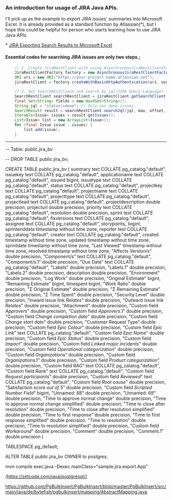 ### An introduction for usage of JIRA Java APIs. 

I'll pick up as the example to export JIRA issues' summaries into Microsoft Excel. 
It is already provided as a standard function by Atlassian(*), but I hope this could be helpful for person who starts learning how to use JIRA Java APIs.

\* [JIRA Exporting Search Results to Microsoft Excel](https://confluence.atlassian.com/jira064/exporting-search-results-to-microsoft-excel-720416693.html)

#### Essential codes for searching JIRA issues are only two steps.;

```java
    // 1. Create JiraRestClient with using AsynchronousJiraRestClientFactory.
    JiraRestClientFactory factory = new AsynchronousJiraRestClientFactory();
    URI uri = new URI("https://your-project-name.atlassian.net");
    jiraRestClient = factory.createWithBasicHttpAuthentication(uri, userName, password);

    // 2. Get SearchRestClient and search by jql(JIRA Query Language).
    SearchRestClient searchRestClient = jiraRestClient.getSearchClient();
    final Set<String> fields = new HashSet<String>();
    String jql = "status!=done"; // Only not done issues.
    SearchResult result = searchRestClient.searchJql(jql, max, offset, fields).claim();
    Iterable<Issue> issues = result.getIssues();
    List<Issue> list = new ArrayList<Issue>();
    for (final Issue issue : issues) {
        list.add(issue);
    }
```

----
-- Table: public.jira_bv

-- DROP TABLE public.jira_bv;

CREATE TABLE public.jira_bv
(
    summary text COLLATE pg_catalog."default",
    issuekey text COLLATE pg_catalog."default",
    applicationame text COLLATE pg_catalog."default",
    issueid bigint,
    issuetype text COLLATE pg_catalog."default",
    status text COLLATE pg_catalog."default",
    projectkey text COLLATE pg_catalog."default",
    projectname text COLLATE pg_catalog."default",
    projecttype text COLLATE pg_catalog."default",
    projectlead text COLLATE pg_catalog."default",
    projectdescription double precision,
    projecturl double precision,
    priority text COLLATE pg_catalog."default",
    resolution double precision,
    sprint text COLLATE pg_catalog."default",
    fixversions text COLLATE pg_catalog."default",
    assignee text COLLATE pg_catalog."default",
    storypoints_ bigint,
    sprintenddata timestamp without time zone,
    reporter text COLLATE pg_catalog."default",
    creator text COLLATE pg_catalog."default",
    created timestamp without time zone,
    updated timestamp without time zone,
    sprintdate timestamp without time zone,
    "Last Viewed" timestamp without time zone,
    resolved timestamp without time zone,
    "Affects Version/s" double precision,
    "Component/s" text COLLATE pg_catalog."default",
    "Component/s.1" double precision,
    "Due Date" text COLLATE pg_catalog."default",
    "Labels" double precision,
    "Labels.1" double precision,
    "Labels.2" double precision,
    description double precision,
    "Environment" double precision,
    "Log Work" double precision,
    "Original Estimate" bigint,
    "Remaining Estimate" bigint,
    timespent bigint,
    "Work Ratio" double precision,
    "Σ Original Estimate" double precision,
    "Σ Remaining Estimate" double precision,
    "Σ Time Spent" double precision,
    "Security Level" double precision,
    "Inward issue link _Relates_" double precision,
    "Outward issue link _Relates_" double precision,
    "Attachment" double precision,
    "Custom field _Approvers_" double precision,
    "Custom field _Approvers_.1" double precision,
    "Custom field _Change completion date_" double precision,
    "Custom field _Change start date_" double precision,
    "Customer Request Type" double precision,
    "Custom field _Epic Colour_" double precision,
    "Custom field _Epic Link_" text COLLATE pg_catalog."default",
    "Custom field _Epic Name_" double precision,
    "Custom field _Epic Status_" double precision,
    "Custom field _Impact_" double precision,
    "Custom field _Linked major incidents_" double precision,
    "Custom field _Operational categorization_" double precision,
    "Custom field _Organizations_" double precision,
    "Custom field _Organizations_.1" double precision,
    "Custom field _Product categorization_" double precision,
    "Custom field _RAG_" text COLLATE pg_catalog."default",
    "Custom field _Rank_" text COLLATE pg_catalog."default",
    "Custom field _Request participants_" double precision,
    "Custom field _Reviewed_" text COLLATE pg_catalog."default",
    "Custom field _Root cause_" double precision,
    "Satisfaction score _out of 5_" double precision,
    "Custom field _Scripted Number Field_" bigint,
    "Unnamed: 68" double precision,
    "Unnamed: 69" double precision,
    "Time to approve normal change" double precision,
    "Time to approve normal change simplified" double precision,
    "Time to close after resolution" double precision,
    "Time to close after resolution simplified" double precision,
    "Time to first response" double precision,
    "Time to first response simplified" double precision,
    "Time to resolution" double precision,
    "Time to resolution simplified" double precision,
    "Custom field _Workaround_" double precision,
    "Comment" double precision,
    "Comment.1" double precision
)

TABLESPACE pg_default;

ALTER TABLE public.jira_bv
    OWNER to postgres;



mvn compile exec:java -Dexec.mainClass="sample.jira.export.App"

/https://zetcode.com/java/postgresql//


https://github.com/PgBulkInsert/PgBulkInsert/blob/master/PgBulkInsert/src/main/java/de/bytefish/pgbulkinsert/mapping/AbstractMapping.java


